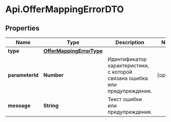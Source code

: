 # Api.OfferMappingErrorDTO

## Properties

Name | Type | Description | Notes
------------ | ------------- | ------------- | -------------
**type** | [**OfferMappingErrorType**](OfferMappingErrorType.md) |  | 
**parameterId** | **Number** | Идентификатор характеристики, с которой связана ошибка или предупреждение. | [optional] 
**message** | **String** | Текст ошибки или предупреждения. | 


